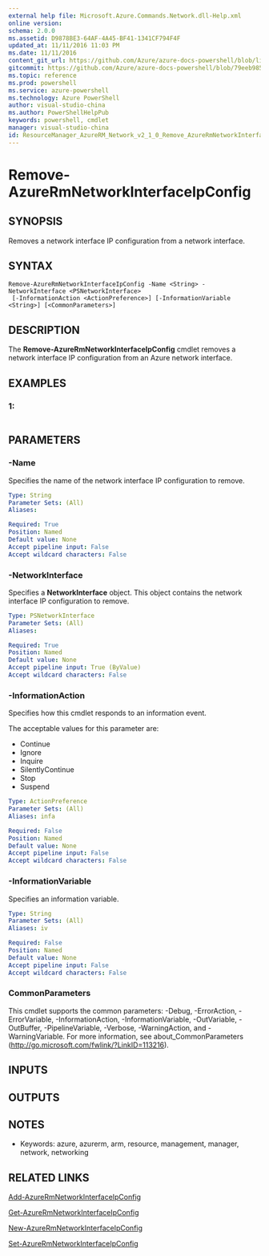 ```yaml
---
external help file: Microsoft.Azure.Commands.Network.dll-Help.xml
online version: 
schema: 2.0.0
ms.assetid: D9878BE3-64AF-4A45-BF41-1341CF794F4F
updated_at: 11/11/2016 11:03 PM
ms.date: 11/11/2016
content_git_url: https://github.com/Azure/azure-docs-powershell/blob/live/azureps-cmdlets-docs/ResourceManager/AzureRM.Network/v2.1.0/Remove-AzureRmNetworkInterfaceIpConfig.md
gitcommit: https://github.com/Azure/azure-docs-powershell/blob/79eeb985ea480979357fb4695832a0c3d29a48bf/azureps-cmdlets-docs/ResourceManager/AzureRM.Network/v2.1.0/Remove-AzureRmNetworkInterfaceIpConfig.md
ms.topic: reference
ms.prod: powershell
ms.service: azure-powershell
ms.technology: Azure PowerShell
author: visual-studio-china
ms.author: PowerShellHelpPub
keywords: powershell, cmdlet
manager: visual-studio-china
id: ResourceManager_AzureRM_Network_v2_1_0_Remove_AzureRmNetworkInterfaceIpConfig_md
---
```


# Remove-AzureRmNetworkInterfaceIpConfig

## SYNOPSIS
Removes a network interface IP configuration from a network interface.

## SYNTAX

```
Remove-AzureRmNetworkInterfaceIpConfig -Name <String> -NetworkInterface <PSNetworkInterface>
 [-InformationAction <ActionPreference>] [-InformationVariable <String>] [<CommonParameters>]
```

## DESCRIPTION
The **Remove-AzureRmNetworkInterfaceIpConfig** cmdlet removes a network interface IP configuration from an Azure network interface.

## EXAMPLES

### 1:
```

```

## PARAMETERS

### -Name
Specifies the name of the network interface IP configuration to remove.

```yaml
Type: String
Parameter Sets: (All)
Aliases: 

Required: True
Position: Named
Default value: None
Accept pipeline input: False
Accept wildcard characters: False
```

### -NetworkInterface
Specifies a **NetworkInterface** object.
This object contains the network interface IP configuration to remove.

```yaml
Type: PSNetworkInterface
Parameter Sets: (All)
Aliases: 

Required: True
Position: Named
Default value: None
Accept pipeline input: True (ByValue)
Accept wildcard characters: False
```

### -InformationAction
Specifies how this cmdlet responds to an information event.

The acceptable values for this parameter are:

- Continue
- Ignore
- Inquire
- SilentlyContinue
- Stop
- Suspend

```yaml
Type: ActionPreference
Parameter Sets: (All)
Aliases: infa

Required: False
Position: Named
Default value: None
Accept pipeline input: False
Accept wildcard characters: False
```

### -InformationVariable
Specifies an information variable.

```yaml
Type: String
Parameter Sets: (All)
Aliases: iv

Required: False
Position: Named
Default value: None
Accept pipeline input: False
Accept wildcard characters: False
```

### CommonParameters
This cmdlet supports the common parameters: -Debug, -ErrorAction, -ErrorVariable, -InformationAction, -InformationVariable, -OutVariable, -OutBuffer, -PipelineVariable, -Verbose, -WarningAction, and -WarningVariable. For more information, see about_CommonParameters (http://go.microsoft.com/fwlink/?LinkID=113216).

## INPUTS

## OUTPUTS

## NOTES
* Keywords: azure, azurerm, arm, resource, management, manager, network, networking

## RELATED LINKS

[Add-AzureRmNetworkInterfaceIpConfig](xref:ResourceManager/AzureRM.Network/v2.1.0/Add-AzureRmNetworkInterfaceIpConfig.md)

[Get-AzureRmNetworkInterfaceIpConfig](xref:ResourceManager/AzureRM.Network/v2.1.0/Get-AzureRmNetworkInterfaceIpConfig.md)

[New-AzureRmNetworkInterfaceIpConfig](xref:ResourceManager/AzureRM.Network/v2.1.0/New-AzureRmNetworkInterfaceIpConfig.md)

[Set-AzureRmNetworkInterfaceIpConfig](xref:ResourceManager/AzureRM.Network/v2.1.0/Set-AzureRmNetworkInterfaceIpConfig.md)


